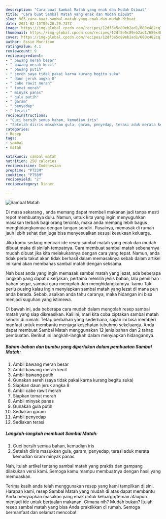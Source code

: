 ```yaml
---
description: "Cara buat Sambal Matah yang enak dan Mudah Dibuat"
title: "Cara buat Sambal Matah yang enak dan Mudah Dibuat"
slug: 963-cara-buat-sambal-matah-yang-enak-dan-mudah-dibuat
date: 2021-02-15T09:20:29.737Z
image: https://img-global.cpcdn.com/recipes/12df5e5c89eb2ad1/680x482cq70/sambal-matah-foto-resep-utama.jpg
thumbnail: https://img-global.cpcdn.com/recipes/12df5e5c89eb2ad1/680x482cq70/sambal-matah-foto-resep-utama.jpg
cover: https://img-global.cpcdn.com/recipes/12df5e5c89eb2ad1/680x482cq70/sambal-matah-foto-resep-utama.jpg
author: Essie Morrison
ratingvalue: 4.1
reviewcount: 9
recipeingredient:
- " bawang merah besar"
- " bawang merah kecil"
- " bawang putih"
- " sereh saya tidak pakai karna kurang begitu suka"
- " daun jeruk angka 8"
- " cabe rawit merah"
- " tomat merah"
- " minyak panas"
- " gula putih"
- " garam"
- " penyedap"
- " terasi"
recipeinstructions:
- "Cuci bersih semua bahan, kemudian iris"
- "Setelah diiris masukkan gula, garam, penyedap, terasi aduk merata kemudian siram minyak panas"
categories:
- Resep
tags:
- sambal
- matah

katakunci: sambal matah 
nutrition: 258 calories
recipecuisine: Indonesian
preptime: "PT23M"
cooktime: "PT58M"
recipeyield: "2"
recipecategory: Dinner

---
```



![Sambal Matah](https://img-global.cpcdn.com/recipes/12df5e5c89eb2ad1/680x482cq70/sambal-matah-foto-resep-utama.jpg)

Di masa  sekarang , anda memang dapat membeli makanan jadi tanpa mesti repot membuatnya dulu. Namun, untuk kita yang ingin menyuguhkan masakan terbaik bagi orang tercinta, maka anda memang lebih bagus menghidangkannya dengan tangan sendiri. Pasalnya, memasak di rumah jauh lebih sehat dan juga bisa menyesuaikan sesuai kesukaan keluarga.

Jika kamu sedang mencari ide resep sambal matah yang enak dan mudah dibuat,maka di sinilah tempatnya. Cara membuat sambal matah  sebenarnya mudah dibuat jika kita melakukannya dengan cara yang tepat. Namun, anda tidak perlu takut akan tidak berhasil dalam memasaknya 
sebab dalam artikel ini kami akan membahas sambal matah dengan seksama.  



Nah buat anda yang ingin memasak sambal matah yang lezat, ada beberapa langkah yang dapat dikerjakan, pertama memilih jenis bahan, lalu pemilihan bahan segar, sampai cara mengolah dan menghidangkannya. kamu Tak perlu pusing kalau ingin menyiapkan sambal matah yang lezat di mana pun anda berada. Sebab, asalkan anda  tahu caranya, maka hidangan ini bisa menjadi suguhan yang istimewa.

Di bawah ini, ada beberapa cara mudah dalam mengolah resep sambal matah yang siap dikreasikan. Kali ini, mari kita coba ciptakan sambal matah sendiri di rumah. Tetap berbahan yang sederhana, sajian ini bisa memberi manfaat untuk membantu menjaga kesehatan tubuhmu sekeluarga. Anda dapat membuat Sambal Matah menggunakan 12 jenis bahan dan 2 tahap pembuatan. Berikut ini langkah-langkah dalam menyiapkan hidangannya.

<!--inarticleads1-->

##### Bahan-bahan dan bumbu yang diperlukan dalam pembuatan Sambal Matah:

1. Ambil  bawang merah besar
1. Ambil  bawang merah kecil
1. Ambil  bawang putih
1. Gunakan  sereh (saya tidak pakai karna kurang begitu suka)
1. Siapkan  daun jeruk angka 8
1. Ambil  cabe rawit merah
1. Siapkan  tomat merah
1. Ambil  minyak panas
1. Gunakan  gula putih
1. Sediakan  garam
1. Ambil  penyedap
1. Sediakan  terasi




<!--inarticleads2-->

##### Langkah-langkah membuat Sambal Matah:

1. Cuci bersih semua bahan, kemudian iris
1. Setelah diiris masukkan gula, garam, penyedap, terasi aduk merata kemudian siram minyak panas




Nah, itulah artikel tentang  sambal matah  yang praktis dan gampang dilakukan versi kami. Semoga kamu mampu membuatnya dengan hasil yang memuaskan. 

Terima kasih anda telah menggunakan resep yang kami tampilkan di sini. Harapan kami, resep  Sambal Matah yang mudah di atas dapat membantu Anda menyiapkan masakan yang enak untuk keluarga/teman ataupun menjadi ide untuk berjualan makanan. Gimana nih? Mudah bukan? Itulah resep sambal matah yang bisa Anda praktikkan di rumah. Semoga bermanfaat dan selamat mencoba!

